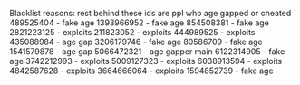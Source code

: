 Blacklist reasons:
rest behind these ids are ppl who age gapped or cheated
489525404 - fake age
1393966952 - fake age
854508381 - fake age
2821223125 - exploits
211823052 - exploits
444989525 - exploits
435088984 - age gap
3206179746 - fake age
80586709 - fake age
1541579878 - age gap
5066472321 - age gapper main
6122314905 - fake age
3742212993 - exploits
5009127323 - exploits
6038913594 - exploits
4842587628 - exploits
3664666064 - exploits
1594852739 - fake age
